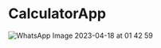 # CalculatorApp

![WhatsApp Image 2023-04-18 at 01 42 59](https://user-images.githubusercontent.com/87293543/232599748-d17aed3d-8970-4fbf-9a4f-c7a8dbc867b1.jpg)
